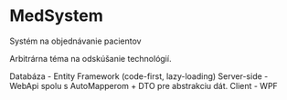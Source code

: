 # MedSystem
Systém na objednávanie pacientov

Arbitrárna téma na odskúšanie technológií.

Databáza - Entity Framework (code-first, lazy-loading)
Server-side - WebApi spolu s AutoMapperom + DTO pre abstrakciu dát.
Client - WPF

